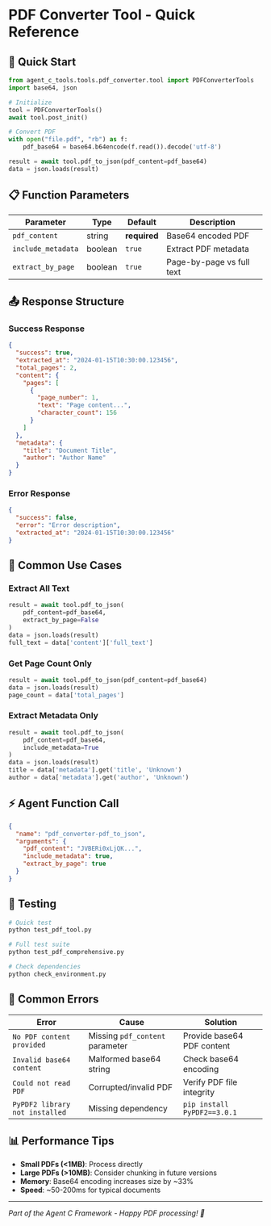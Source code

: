 # PDF Converter Tool - Quick Reference

## 🚀 Quick Start

```python
from agent_c_tools.tools.pdf_converter.tool import PDFConverterTools
import base64, json

# Initialize
tool = PDFConverterTools()
await tool.post_init()

# Convert PDF
with open("file.pdf", "rb") as f:
    pdf_base64 = base64.b64encode(f.read()).decode('utf-8')

result = await tool.pdf_to_json(pdf_content=pdf_base64)
data = json.loads(result)
```

## 📋 Function Parameters

| Parameter | Type | Default | Description |
|-----------|------|---------|-------------|
| `pdf_content` | string | **required** | Base64 encoded PDF |
| `include_metadata` | boolean | `true` | Extract PDF metadata |
| `extract_by_page` | boolean | `true` | Page-by-page vs full text |

## 📤 Response Structure

### Success Response
```json
{
  "success": true,
  "extracted_at": "2024-01-15T10:30:00.123456",
  "total_pages": 2,
  "content": {
    "pages": [
      {
        "page_number": 1,
        "text": "Page content...",
        "character_count": 156
      }
    ]
  },
  "metadata": {
    "title": "Document Title",
    "author": "Author Name"
  }
}
```

### Error Response
```json
{
  "success": false,
  "error": "Error description",
  "extracted_at": "2024-01-15T10:30:00.123456"
}
```

## 🔧 Common Use Cases

### Extract All Text
```python
result = await tool.pdf_to_json(
    pdf_content=pdf_base64,
    extract_by_page=False
)
data = json.loads(result)
full_text = data['content']['full_text']
```

### Get Page Count Only
```python
result = await tool.pdf_to_json(pdf_content=pdf_base64)
data = json.loads(result)
page_count = data['total_pages']
```

### Extract Metadata Only
```python
result = await tool.pdf_to_json(
    pdf_content=pdf_base64,
    include_metadata=True
)
data = json.loads(result)
title = data['metadata'].get('title', 'Unknown')
author = data['metadata'].get('author', 'Unknown')
```

## ⚡ Agent Function Call

```json
{
  "name": "pdf_converter-pdf_to_json",
  "arguments": {
    "pdf_content": "JVBERi0xLjQK...",
    "include_metadata": true,
    "extract_by_page": true
  }
}
```

## 🧪 Testing

```bash
# Quick test
python test_pdf_tool.py

# Full test suite
python test_pdf_comprehensive.py

# Check dependencies
python check_environment.py
```

## 🚨 Common Errors

| Error | Cause | Solution |
|-------|-------|----------|
| `No PDF content provided` | Missing `pdf_content` parameter | Provide base64 PDF content |
| `Invalid base64 content` | Malformed base64 string | Check base64 encoding |
| `Could not read PDF` | Corrupted/invalid PDF | Verify PDF file integrity |
| `PyPDF2 library not installed` | Missing dependency | `pip install PyPDF2==3.0.1` |

## 📊 Performance Tips

- **Small PDFs (<1MB)**: Process directly
- **Large PDFs (>10MB)**: Consider chunking in future versions
- **Memory**: Base64 encoding increases size by ~33%
- **Speed**: ~50-200ms for typical documents

---

*Part of the Agent C Framework - Happy PDF processing! 🎉*